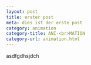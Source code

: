 ```yaml
---
layout: post
title: erster post
meta: dies ist der erste post
category: animation
category-title: ANI-<br>MATION
category-url: animation.html
---
```


<p>asdfgdhsjdch</p>
